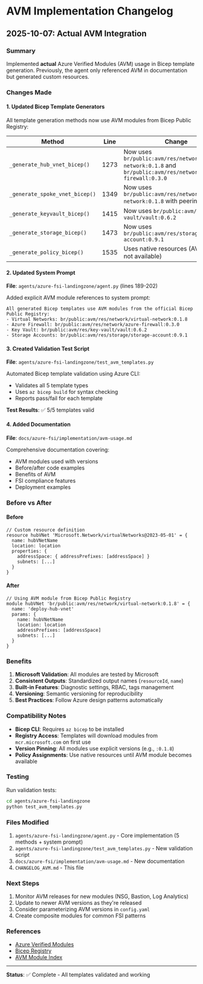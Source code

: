 # AVM Implementation Changelog

## 2025-10-07: Actual AVM Integration

### Summary
Implemented **actual** Azure Verified Modules (AVM) usage in Bicep template generation. Previously, the agent only referenced AVM in documentation but generated custom resources.

### Changes Made

#### 1. Updated Bicep Template Generators
All template generation methods now use AVM modules from Bicep Public Registry:

| Method | Line | Change |
|--------|------|--------|
| `_generate_hub_vnet_bicep()` | 1273 | Now uses `br/public:avm/res/network/virtual-network:0.1.8` and `br/public:avm/res/network/azure-firewall:0.3.0` |
| `_generate_spoke_vnet_bicep()` | 1349 | Now uses `br/public:avm/res/network/virtual-network:0.1.8` with peering |
| `_generate_keyvault_bicep()` | 1415 | Now uses `br/public:avm/res/key-vault/vault:0.6.2` |
| `_generate_storage_bicep()` | 1473 | Now uses `br/public:avm/res/storage/storage-account:0.9.1` |
| `_generate_policy_bicep()` | 1535 | Uses native resources (AVM module not available) |

#### 2. Updated System Prompt
**File**: `agents/azure-fsi-landingzone/agent.py` (lines 189-202)

Added explicit AVM module references to system prompt:
```
All generated Bicep templates use AVM modules from the official Bicep Public Registry:
- Virtual Networks: br/public:avm/res/network/virtual-network:0.1.8
- Azure Firewall: br/public:avm/res/network/azure-firewall:0.3.0
- Key Vault: br/public:avm/res/key-vault/vault:0.6.2
- Storage Accounts: br/public:avm/res/storage/storage-account:0.9.1
```

#### 3. Created Validation Test Script
**File**: `agents/azure-fsi-landingzone/test_avm_templates.py`

Automated Bicep template validation using Azure CLI:
- Validates all 5 template types
- Uses `az bicep build` for syntax checking
- Reports pass/fail for each template

**Test Results**: ✅ 5/5 templates valid

#### 4. Added Documentation
**File**: `docs/azure-fsi/implementation/avm-usage.md`

Comprehensive documentation covering:
- AVM modules used with versions
- Before/after code examples
- Benefits of AVM
- FSI compliance features
- Deployment examples

### Before vs After

#### Before
```bicep
// Custom resource definition
resource hubVNet 'Microsoft.Network/virtualNetworks@2023-05-01' = {
  name: hubVNetName
  location: location
  properties: {
    addressSpace: { addressPrefixes: [addressSpace] }
    subnets: [...]
  }
}
```

#### After
```bicep
// Using AVM module from Bicep Public Registry
module hubVNet 'br/public:avm/res/network/virtual-network:0.1.8' = {
  name: 'deploy-hub-vnet'
  params: {
    name: hubVNetName
    location: location
    addressPrefixes: [addressSpace]
    subnets: [...]
  }
}
```

### Benefits

1. **Microsoft Validation**: All modules are tested by Microsoft
2. **Consistent Outputs**: Standardized output names (`resourceId`, `name`)
3. **Built-in Features**: Diagnostic settings, RBAC, tags management
4. **Versioning**: Semantic versioning for reproducibility
5. **Best Practices**: Follow Azure design patterns automatically

### Compatibility Notes

- **Bicep CLI**: Requires `az bicep` to be installed
- **Registry Access**: Templates will download modules from `mcr.microsoft.com` on first use
- **Version Pinning**: All modules use explicit versions (e.g., `:0.1.8`)
- **Policy Assignments**: Use native resources until AVM module becomes available

### Testing

Run validation tests:
```bash
cd agents/azure-fsi-landingzone
python test_avm_templates.py
```

### Files Modified

1. `agents/azure-fsi-landingzone/agent.py` - Core implementation (5 methods + system prompt)
2. `agents/azure-fsi-landingzone/test_avm_templates.py` - New validation script
3. `docs/azure-fsi/implementation/avm-usage.md` - New documentation
4. `CHANGELOG_AVM.md` - This file

### Next Steps

1. Monitor AVM releases for new modules (NSG, Bastion, Log Analytics)
2. Update to newer AVM versions as they're released
3. Consider parameterizing AVM versions in `config.yaml`
4. Create composite modules for common FSI patterns

### References

- [Azure Verified Modules](https://aka.ms/AVM)
- [Bicep Registry](https://github.com/Azure/bicep-registry-modules)
- [AVM Module Index](https://azure.github.io/Azure-Verified-Modules/)

---

**Status**: ✅ Complete - All templates validated and working
